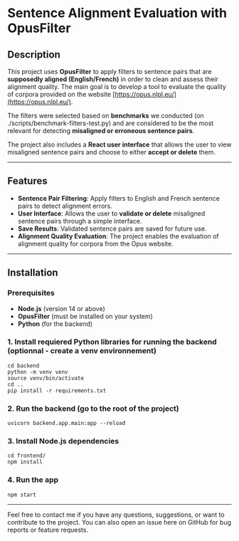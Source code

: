 # Sentence Alignment Evaluation with OpusFilter

## Description

This project uses **OpusFilter** to apply filters to sentence pairs that are **supposedly aligned (English/French)** in order to clean and assess their alignment quality. The main goal is to develop a tool to evaluate the quality of corpora provided on the website [https://opus.nlpl.eu/](https://opus.nlpl.eu/).

The filters were selected based on **benchmarks** we conducted (on ./scripts/benchmark-filters-test.py) and are considered to be the most relevant for detecting **misaligned or erroneous sentence pairs**.

The project also includes a **React user interface** that allows the user to view misaligned sentence pairs and choose to either **accept or delete** them.

---

## Features

- **Sentence Pair Filtering**: Apply filters to English and French sentence pairs to detect alignment errors.
- **User Interface**: Allows the user to **validate or delete** misaligned sentence pairs through a simple interface.
- **Save Results**: Validated sentence pairs are saved for future use.
- **Alignment Quality Evaluation**: The project enables the evaluation of alignment quality for corpora from the Opus website.

---

## Installation

### Prerequisites

- **Node.js** (version 14 or above)
- **OpusFilter** (must be installed on your system)
- **Python** (for the backend)

### 1. Install requiered Python libraries for running the backend (optionnal - create a venv environnement)

```
cd backend
python -m venv venv
source venv/bin/activate
cd ..
pip install -r requirements.txt
```

### 2. Run the backend (go to the root of the project)

```
uvicorn backend.app.main:app --reload
```

### 3. Install Node.js dependencies

```
cd frontend/
npm install
```

### 4. Run the app

```
npm start
```

---

Feel free to contact me if you have any questions, suggestions, or want to contribute to the project.
You can also open an issue here on GitHub for bug reports or feature requests.
